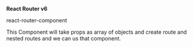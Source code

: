 **React Router v6**

react-router-component

This Component will take props as array of objects and create route and nested routes and we can us that component.
